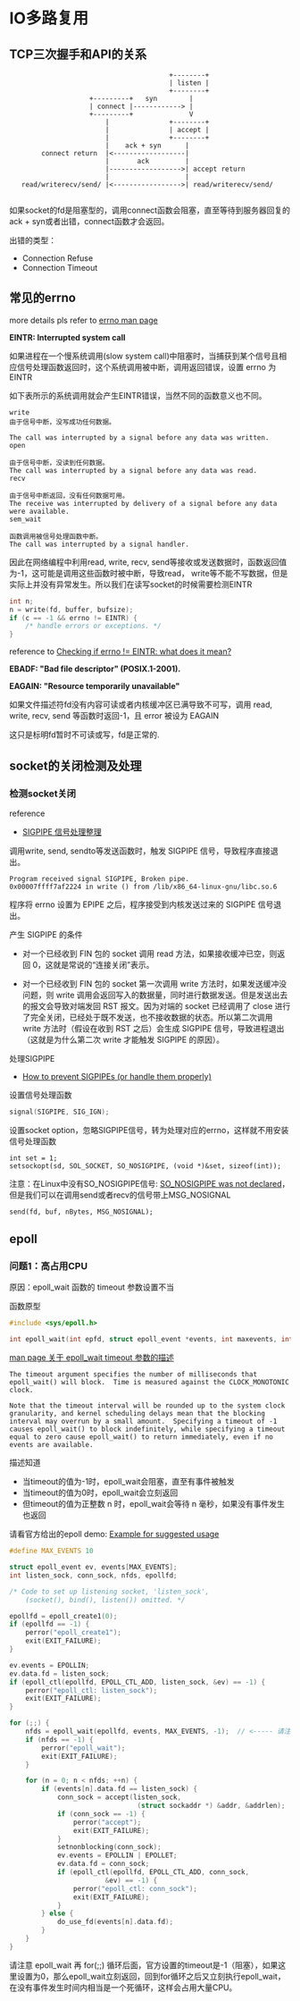 # IO多路复用

## TCP三次握手和API的关系

```
                                        +--------+
                                        | listen |
                                        +--------+
                    +---------+   syn        |
                    | connect |------------> |
                    +---------+              V
                        |               +--------+
                        |               | accept |
                        |               +--------+
                        |    ack + syn      |
        connect return  |<------------------|
                        |       ack         |
                        |------------------>| accept return
                        |                   |
   read/writerecv/send/ |<----------------->| read/writerecv/send/                   


```
如果socket的fd是阻塞型的，调用connect函数会阻塞，直至等待到服务器回复的ack + syn或者出错，connect函数才会返回。

出错的类型：
- Connection Refuse
- Connection Timeout

## 常见的errno

more details pls refer to [errno man page](https://man7.org/linux/man-pages/man3/errno.3.html)

**EINTR: Interrupted system call**

如果进程在一个慢系统调用(slow system call)中阻塞时，当捕获到某个信号且相应信号处理函数返回时，这个系统调用被中断，调用返回错误，设置 errno 为 EINTR

如下表所示的系统调用就会产生EINTR错误，当然不同的函数意义也不同。

```
write
由于信号中断，没写成功任何数据。
 
The call was interrupted by a signal before any data was written.
open
    
由于信号中断，没读到任何数据。
The call was interrupted by a signal before any data was read.
recv
    
由于信号中断返回，没有任何数据可用。
The receive was interrupted by delivery of a signal before any data were available.
sem_wait
    
函数调用被信号处理函数中断。
The call was interrupted by a signal handler.
```

因此在网络编程中利用read, write, recv, send等接收或发送数据时，函数返回值为-1，这可能是调用这些函数时被中断，导致read， write等不能不写数据，但是实际上并没有异常发生。所以我们在读写socket的时候需要检测EINTR

```c
int n;
n = write(fd, buffer, bufsize);
if (c == -1 && errno != EINTR) {
    /* handle errors or exceptions. */
}
```

reference to [Checking if errno != EINTR: what does it mean?](https://stackoverflow.com/questions/41474299/checking-if-errno-eintr-what-does-it-mean)

**EBADF: "Bad file descriptor" (POSIX.1-2001).**



**EAGAIN: "Resource temporarily unavailable"**

如果文件描述符fd没有内容可读或者内核缓冲区已满导致不可写，调用 read, write, recv, send 等函数时返回-1，且 error 被设为 EAGAIN

这只是标明fd暂时不可读或写，fd是正常的.


#### 

## socket的关闭检测及处理

### 检测socket关闭

reference
- [SIGPIPE 信号处理整理](https://www.daimajiaoliu.com/daima/4871b9c28900408)


调用write, send, sendto等发送函数时，触发 SIGPIPE 信号，导致程序直接退出。

```
Program received signal SIGPIPE, Broken pipe.
0x00007ffff7af2224 in write () from /lib/x86_64-linux-gnu/libc.so.6
```

程序将 errno 设置为 EPIPE 之后，程序接受到内核发送过来的 SIGPIPE 信号退出。

产生 SIGPIPE 的条件

- 对一个已经收到 FIN 包的 socket 调用 read 方法，如果接收缓冲已空，则返回 0，这就是常说的“连接关闭”表示。

- 对一个已经收到 FIN 包的 socket 第一次调用 write 方法时，如果发送缓冲没问题，则 write 调用会返回写入的数据量，同时进行数据发送。但是发送出去的报文会导致对端发回 RST 报文。因为对端的 socket 已经调用了 close 进行了完全关闭，已经处于既不发送，也不接收数据的状态。所以第二次调用 write 方法时（假设在收到 RST 之后）会生成 SIGPIPE 信号，导致进程退出（这就是为什么第二次 write 才能触发 SIGPIPE 的原因）。

处理SIGPIPE
- [How to prevent SIGPIPEs (or handle them properly)](https://stackoverflow.com/questions/108183/how-to-prevent-sigpipes-or-handle-them-properly)

设置信号处理函数
```c
signal(SIGPIPE, SIG_IGN);
```

设置socket option，忽略SIGPIPE信号，转为处理对应的errno，这样就不用安装信号处理函数

```
int set = 1;
setsockopt(sd, SOL_SOCKET, SO_NOSIGPIPE, (void *)&set, sizeof(int));
```

注意：在Linux中没有SO_NOSIGPIPE信号: [SO_NOSIGPIPE was not declared](https://stackoverflow.com/questions/26752649/so-nosigpipe-was-not-declared)，但是我们可以在调用send或者recv的信号带上MSG_NOSIGNAL

```
send(fd, buf, nBytes, MSG_NOSIGNAL);
```


## epoll

### 问题1：高占用CPU

原因：epoll_wait 函数的 timeout 参数设置不当

函数原型
```c
#include <sys/epoll.h>

int epoll_wait(int epfd, struct epoll_event *events, int maxevents, int timeout);
```

[man page 关于 epoll_wait timeout 参数的描述](https://man7.org/linux/man-pages/man2/epoll_wait.2.html)

    The timeout argument specifies the number of milliseconds that epoll_wait() will block.  Time is measured against the CLOCK_MONOTONIC clock.

    Note that the timeout interval will be rounded up to the system clock granularity, and kernel scheduling delays mean that the blocking interval may overrun by a small amount.  Specifying a timeout of -1 causes epoll_wait() to block indefinitely, while specifying a timeout equal to zero cause epoll_wait() to return immediately, even if no events are available.

描述知道
- 当timeout的值为-1时，epoll_wait会阻塞，直至有事件被触发
- 当timeout的值为0时，epoll_wait会立刻返回
- 但timeout的值为正整数 n 时，epoll_wait会等待 n 毫秒，如果没有事件发生也返回

请看官方给出的epoll demo: [Example for suggested usage](https://man7.org/linux/man-pages/man7/epoll.7.html)

```c
#define MAX_EVENTS 10

struct epoll_event ev, events[MAX_EVENTS];
int listen_sock, conn_sock, nfds, epollfd;

/* Code to set up listening socket, 'listen_sock',
    (socket(), bind(), listen()) omitted. */

epollfd = epoll_create1(0);
if (epollfd == -1) {
    perror("epoll_create1");
    exit(EXIT_FAILURE);
}

ev.events = EPOLLIN;
ev.data.fd = listen_sock;
if (epoll_ctl(epollfd, EPOLL_CTL_ADD, listen_sock, &ev) == -1) {
    perror("epoll_ctl: listen_sock");
    exit(EXIT_FAILURE);
}

for (;;) {
    nfds = epoll_wait(epollfd, events, MAX_EVENTS, -1);  // <----- 请注意这里
    if (nfds == -1) {
        perror("epoll_wait");
        exit(EXIT_FAILURE);
    }

    for (n = 0; n < nfds; ++n) {
        if (events[n].data.fd == listen_sock) {
            conn_sock = accept(listen_sock,
                                (struct sockaddr *) &addr, &addrlen);
            if (conn_sock == -1) {
                perror("accept");
                exit(EXIT_FAILURE);
            }
            setnonblocking(conn_sock);
            ev.events = EPOLLIN | EPOLLET;
            ev.data.fd = conn_sock;
            if (epoll_ctl(epollfd, EPOLL_CTL_ADD, conn_sock,
                        &ev) == -1) {
                perror("epoll_ctl: conn_sock");
                exit(EXIT_FAILURE);
            }
        } else {
            do_use_fd(events[n].data.fd);
        }
    }
}

```

请注意 epoll_wait 再 for(;;) 循环后面，官方设置的timeout是-1（阻塞），如果这里设置为0，那么epoll_wait立刻返回，回到for循环之后又立刻执行epoll_wait，在没有事件发生时间内相当是一个死循环，这样会占用大量CPU。




